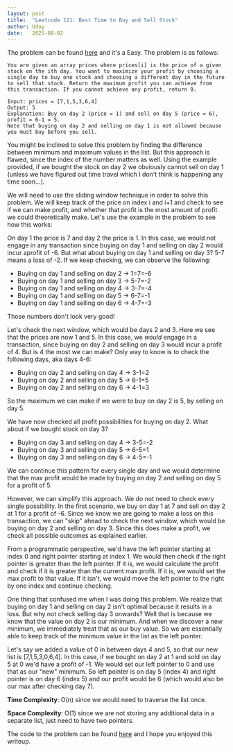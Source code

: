 ```yaml
---
layout: post
title:  "Leetcode 121: Best Time to Buy and Sell Stock"
author: Uday
date:   2025-08-02
---
```


The problem can be found [here](https://leetcode.com/problems/best-time-to-buy-and-sell-stock/) and it's a Easy. The problem is as follows:

```
You are given an array prices where prices[i] is the price of a given stock on the ith day. You want to maximize your profit by choosing a single day to buy one stock and choosing a different day in the future to sell that stock. Return the maximum profit you can achieve from this transaction. If you cannot achieve any profit, return 0.

Input: prices = [7,1,5,3,6,4]
Output: 5
Explanation: Buy on day 2 (price = 1) and sell on day 5 (price = 6), profit = 6-1 = 5.
Note that buying on day 2 and selling on day 1 is not allowed because you must buy before you sell.
```

You might be inclined to solve this problem by finding the difference between minimum and maximum values in the list. But this approach is flawed, since the index of the number matters as well. Using the example provided, if we bought the stock on day 2 we obviously cannot sell on day 1 (unless we have figured out time travel which I don't think is happening any time soon...).

We will need to use the sliding window technique in order to solve this problem. We will keep track of the price on index i and i+1 and check to see if we can make profit, and whether that profit is the most amount of profit we could theoretically make. Let's use the example in the problem to see how this works:

On day 1 the price is 7 and day 2 the price is 1. In this case, we would not engage in any transaction since buying on day 1 and selling on day 2 would incur aprofit of -6. But what about buying on day 1 and selling on day 3? 5-7 means a loss of -2. If we keep checking, we can observe the following:

- Buying on day 1 and selling on day 2 -> 1=7=-6
- Buying on day 1 and selling on day 3 -> 5-7=-2
- Buying on day 1 and selling on day 4 -> 3-7=-4
- Buying on day 1 and selling on day 5 -> 6-7=-1
- Buying on day 1 and selling on day 6 -> 4-7=-3

Those numbers don't look very good!

Let's check the next window, which would be days 2 and 3. Here we see that the prices are now 1 and 5. In this case, we _would_ engage in a transaction, since buying on day 2 and selling on day 3 would incur a profit of 4. But is 4 the most we can make? Only way to know is to check the following days, aka days 4-6:

- Buying on day 2 and selling on day 4 -> 3-1=2
- Buying on day 2 and selling on day 5 -> 6-1=5
- Buying on day 2 and selling on day 6 -> 4-1=3

So the maximum we can make if we were to buy on day 2 is 5, by selling on day 5. 

We have now checked all profit possibilities for buying on day 2. What about if we bought stock on day 3?

- Buying on day 3 and selling on day 4 -> 3-5=-2
- Buying on day 3 and selling on day 5 -> 6-5=1
- Buying on day 3 and selling on day 6 -> 4-5=-1

We can continue this pattern for every single day and we would determine that the max profit would be made by buying on day 2 and selling on day 5 for a profit of 5.

However, we can simplify this approach. We do not need to check every single possibility. In the first scenario, we buy on day 1 at 7 and sell on day 2 at 1 for a profit of -6. Since we know we are going to make a loss on this transaction, we can "skip" ahead to check the next window, which would be buying on day 2 and selling on day 3. Since this does make a profit, we check all possible outcomes as explained earlier. 

From a programmatic perspective, we'd have the left pointer starting at index 0 and right pointer starting at index 1. 
We would then check if the right pointer is greater than the left pointer. If it is, we would calculate the profit and check if it is greater than the current max profit. If it is, we would set the max profit to that value. If it isn't, we would move the left pointer to the right by one index and continue checking.

One thing that confused me when I was doing this problem. We realize that buying on day 1 and selling on day 2 isn't optimal because it results in a loss. But why not check selling day 3 onwards? Well that is because we know that the value on day 2 is our minimum. And when we discover a new minimum, we immediately treat that as our buy value. So we are essentially able to keep track of the minimum value in the list as the left pointer. 

Let's say we added a value of 0 in between days 4 and 5, so that our new list is [7,1,5,3,0,6,4]. In this case, if we bought on day 2 at 1 and sold on day 5 at 0 we'd have a profit of -1. We would set our left pointer to 0 and use that as our "new" minimum. So left pointer is on day 5 (index 4) and right pointer is on day 6 (index 5) and our profit would be 6 (which would also be our max after checking day 7). 


**Time Complexity**: O(n) since we would need to traverse the list once.

**Space Complexity**: O(1) since we are not storing any additional data in a separate list, just need to have two pointers. 

The code to the problem can be found [here](https://github.com/umanchanda/leetcode/blob/main/121-bestTimeToBuyAndSellStock.py) and I hope you enjoyed this writeup. 